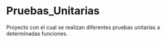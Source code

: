 # Pruebas_Unitarias
Proyecto con el cual se realizan diferentes pruebas unitarias a determinadas funciones.

